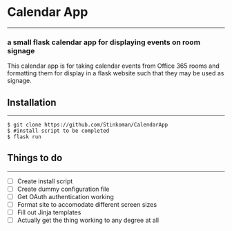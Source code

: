 # Calendar App
-------------
### a small flask calendar app for displaying events on room signage

This calendar app is for taking calendar events from Office 365 rooms
and formatting them for display in a flask website such that they
may be used as signage.

## Installation
--------------
    $ git clone https://github.com/Stinkoman/CalendarApp
    $ #install script to be completed
    $ flask run 

## Things to do
--------------

- [ ] Create install script
- [ ] Create dummy configuration file
- [ ] Get OAuth authentication working
- [ ] Format site to accomodate different screen sizes
- [ ] Fill out Jinja templates
- [ ] Actually get the thing working to any degree at all 
